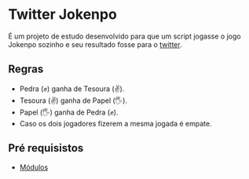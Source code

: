 # Twitter Jokenpo
É um projeto de estudo desenvolvido para que um script jogasse o jogo Jokenpo sozinho e seu resultado fosse para o [twitter](https://twitter.com/daily_jokenpo).

## Regras
* Pedra (✊) ganha de Tesoura (✌).
* Tesoura (✌) ganha de Papel (🖐).
* Papel (🖐) ganha de Pedra (✊).
* Caso os dois jogadores fizerem a mesma jogada é empate.

## Pré requisistos
* [Módulos](requirements.txt)
